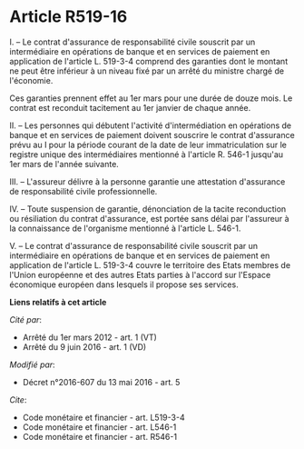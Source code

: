 # Article R519-16

I. – Le contrat d'assurance de responsabilité civile souscrit par un intermédiaire en opérations de banque et en services de
paiement en application de l'article L. 519-3-4 comprend des garanties dont le montant ne peut être inférieur à un niveau
fixé par un arrêté du ministre chargé de l'économie.

Ces garanties prennent effet au 1er mars pour une durée de douze mois. Le contrat est reconduit tacitement au 1er janvier de
chaque année.

II. – Les personnes qui débutent l'activité d'intermédiation en opérations de banque et en services de paiement doivent
souscrire le contrat d'assurance prévu au I pour la période courant de la date de leur immatriculation sur le registre unique
des intermédiaires mentionné à l'article R. 546-1 jusqu'au 1er mars de l'année suivante.

III. – L'assureur délivre à la personne garantie une attestation d'assurance de responsabilité civile professionnelle.

IV. – Toute suspension de garantie, dénonciation de la tacite reconduction ou résiliation du contrat d'assurance, est portée
sans délai par l'assureur à la connaissance de l'organisme mentionné à l'article L. 546-1.

V. – Le contrat d'assurance de responsabilité civile souscrit par un intermédiaire en opérations de banque et en services de
paiement en application de l'article L. 519-3-4 couvre le territoire des Etats membres de l'Union européenne et des autres
Etats parties à l'accord sur l'Espace économique européen dans lesquels il propose ses services.

**Liens relatifs à cet article**

_Cité par_:

  - Arrêté du 1er mars 2012 - art. 1 (VT)
  - Arrêté du 9 juin 2016 - art. 1 (VD)

_Modifié par_:

  - Décret n°2016-607 du 13 mai 2016 - art. 5

_Cite_:

  - Code monétaire et financier - art. L519-3-4
  - Code monétaire et financier - art. L546-1
  - Code monétaire et financier - art. R546-1
